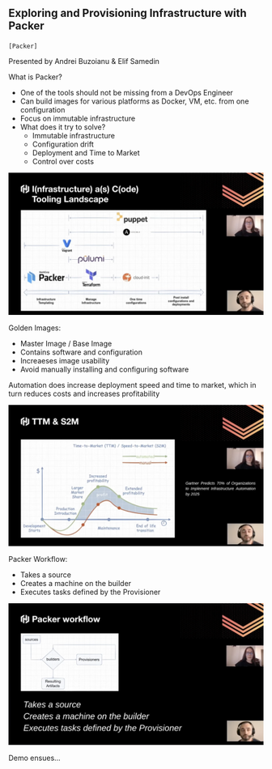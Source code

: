 ## Exploring and Provisioning Infrastructure with Packer

`[Packer]`

Presented by Andrei Buzoianu & Elif Samedin

What is Packer?
* One of the tools should not be missing from a DevOps Engineer
* Can build images for various platforms as Docker, VM, etc. from one configuration
* Focus on immutable infrastructure
* What does it try to solve?
  * Immutable infrastructure
  * Configuration drift
  * Deployment and Time to Market
  * Control over costs

![](./reference/Provisioning_Infrastructure_with_Packer/1.png)

Golden Images:
* Master Image / Base Image
* Contains software and configuration
* Increaeses image usability
* Avoid manually installing and configuring software

Automation does increase deployment speed and time to market, which in turn reduces costs and increases profitability

![](./reference/Provisioning_Infrastructure_with_Packer/5.png)

Packer Workflow:
* Takes a source
* Creates a machine on the builder
* Executes tasks defined by the Provisioner

![](./reference/Provisioning_Infrastructure_with_Packer/6.png)

Demo ensues...
